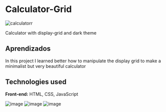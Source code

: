 # Calculator-Grid
![calculatorr](https://github.com/user-attachments/assets/55f2bea4-5e50-4ccb-b7f9-fdf99e321045)


Calculator with display-grid and dark theme

## Aprendizados

In this project I learned better how to manipulate the display grid to make a minimalist but very beautiful calculator






## Technologies used

**Front-end:** HTML, CSS, JavaScript


![image](https://github.com/user-attachments/assets/3ff9cab9-ceed-4102-b805-3928e56822c3) ![image](https://github.com/user-attachments/assets/b68387fd-bd9f-4197-82da-118cf161f74d) ![image](https://github.com/user-attachments/assets/be60b360-351b-47d4-b08b-edb7b25019b7)




